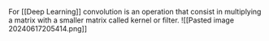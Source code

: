 For [[Deep Learning]] convolution is an operation that consist in multiplying a matrix with a smaller matrix called kernel or filter.
![[Pasted image 20240617205414.png]]
